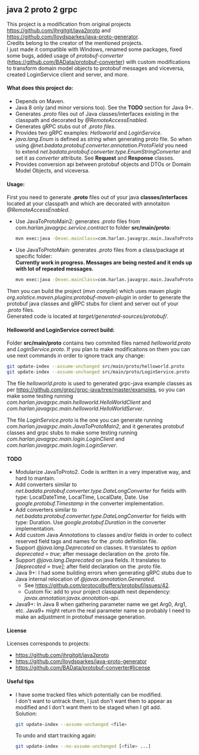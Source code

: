 ## java 2 proto 2 grpc

This project is a modification from original projects https://github.com/jhrgitgit/java2proto and https://github.com/lloydsparkes/java-proto-generator.  
Credits belong to the creator of the mentioned projects.  
I just made it compatible with Windows, renamed some packages, fixed some bugs, added usage of *protobuf-converter* 
(https://github.com/BAData/protobuf-converter) with custom modifications to transform domain model objects to protobuf messages and viceversa, 
created LoginService client and server, and more.


#### What does this project do:

- Depends on Maven.
- Java 8 only (and minor versions too). See the **TODO** section for Java 9+.
- Generates *.proto* files out of Java classes/interfaces existing in the classpath and decorated by *@RemoteAccessEnabled*.
- Generates gRPC stubs out of *.proto files*.
- Provides two gRPC examples: *Helloworld* and *LoginService*.
- *java.lang.Enum* is defined as *string* when generating proto file. So when using *@net.badata.protobuf.converter.annotation.ProtoField* 
you need to extend *net.badata.protobuf.converter.type.EnumStringConverter* and set it as *converter* attribute. See **Request** and **Response** classes.
- Provides conversion api between protobuf objects and DTOs or Domain Model Objects, and viceversa.


#### Usage:

First you need to generate **.proto** files out of your java **classes/interfaces** located at your classpath 
and which are decorated with annotaiton *@RemoteAccessEnabled*.
- Use JavaToProtoMain2: generates *.proto* files from *com.harlan.javagrpc.service.contract* to folder **src/main/proto**:
	```sh
	mvn exec:java -Dexec.mainClass=com.harlan.javagrpc.main.JavaToProtoMain2
	```
- Use JavaToProtoMain: generates *.proto* files from a class/package at specific folder:  
	**Currently work in progress. Messages are being nested and it ends up with lot of repeated messages.**
	```sh
	mvn exec:java -Dexec.mainClass=com.harlan.javagrpc.main.JavaToProtoMain -Dexec.args="com.harlan.javagrpc.service.contract src/main/proto"
	```

Then you can build the project (*mvn compile*) which uses  maven plugin *org.xolstice.maven.plugins:protobuf-maven-plugin* in order to generate 
the protobuf java classes and gRPC stubs for client and server out of your *.proto* files.  
Generated code is located at *target/generated-sources/protobuf/*.


#### Helloworld and LoginService correct build:

Folder **src/main/proto** contains two commited files named *helloworld.proto* and *LoginService.proto*. If you plan to make modificaitons on them you 
can use next commands in order to ignore track any change:
```sh
git update-index --assume-unchanged src/main/proto/helloworld.proto
git update-index --assume-unchanged src/main/proto/LoginService.proto
```

The file *helloworld.proto* is used to generated grpc-java example classes as per https://github.com/grpc/grpc-java/tree/master/examples, 
so you can make some testing running *com.harlan.javagrpc.main.helloworld.HelloWorldClient* and *com.harlan.javagrpc.main.helloworld.HelloWorldServer*.

The file *LoginService.proto* is the one you can generate running *com.harlan.javagrpc.main.JavaToProtoMain2*, and it generates protobuf classes 
and grpc stubs to make some testing running *com.harlan.javagrpc.main.login.LoginClient* and *com.harlan.javagrpc.main.login.LoginServer*.


#### TODO
- Modularize JavaToProto2. Code is written in a very imperative way, and hard to mantain.
- Add converters similar to *net.badata.protobuf.converter.type.DateLongConverter* for fields with type: LocalDateTime, LocalTime, LocalDate, Date. 
Use *google.protobuf.Timestamp* in the converter implementation.
- Add converters similar to *net.badata.protobuf.converter.type.DateLongConverter* for fields with type: Duration. 
Use *google.protobuf.Duration* in the converter implementation.
- Add custom Java *Annotations* to classes and/or fields in order to collect reserved field tags and names for the .proto definition file.
- Support *@java.lang.Deprecated* on classes. It translates to *option deprecated = true;* after message declaration on the .proto file.
- Support *@java.lang.Deprecated* on java fields. It translates to *[deprecated = true];* after field declaration on the .proto file.
- Java 9+: I had some building errors when generating gRPC stubs due to Java internal relocation of *@javax.annotation.Generated*.
	- See https://github.com/protocolbuffers/protobuf/issues/42.
	- Custom fix: add to your project classpath next dependency: *javax.annotation:javax.annotation-api*.
- Java9+: In Java 8 when gathering parameter name we get Arg0, Arg1, etc. Java9+ might return the real parameter name so probably I need to 
make an adjustment in protobuf message generation. 


#### License
Licenses corresponds to projects:
- https://github.com/jhrgitgit/java2proto
- https://github.com/lloydsparkes/java-proto-generator
- https://github.com/BAData/protobuf-converter#license


#### Useful tips
- I have some tracked files which potentially can be modified.  
I don't want to untrack them, I just don't want them to appear as modified and I don't want them to be staged when I git add.  
Solution:
	```sh
	git update-index --assume-unchanged <file>
	```
	To undo and start tracking again:
	```sh
	git update-index --no-assume-unchanged [<file> ...]
	```
